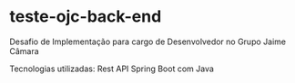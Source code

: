 # teste-ojc-back-end
Desafio de Implementação para cargo de Desenvolvedor no Grupo Jaime Câmara

Tecnologias utilizadas: 
Rest API Spring Boot com Java

